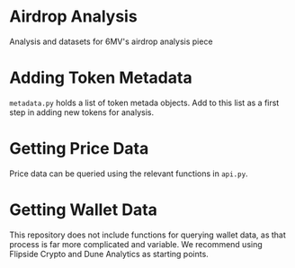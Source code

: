# Airdrop Analysis
Analysis and datasets for 6MV's airdrop analysis piece

# Adding Token Metadata
`metadata.py` holds a list of token metada objects. Add to this list as a first step in adding new tokens for analysis. 

# Getting Price Data
Price data can be queried using the relevant functions in `api.py`. 

# Getting Wallet Data
This repository does not include functions for querying wallet data, as that process is far more complicated and variable. We recommend using Flipside Crypto and Dune Analytics as starting points. 
